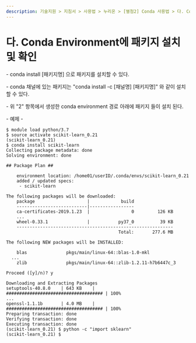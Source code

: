 ```yaml
---
description: 기술지원 > 지침서 > 사용법 > 누리온 > [별첨2] Conda 사용법 > 다. Conda Environment에 패키지 설치 및 확인
---
```


# 다. Conda Environment에 패키지 설치 및 확인

\- conda install \[패키지명] 으로 패키지를 설치할 수 있다.

\- conda 채널에 있는 패키지는 "conda install -c \[채널명] \[패키지명]" 와 같이 설치 할 수 있다.

\- 위 "2" 항목에서 생성한 conda environment 경로 아래에 패키지 들이 설치 된다.

&#x20;

&#x20;\- 예제 -

```
$ module load python/3.7
$ source activate scikit-learn_0.21
(scikit-learn_0.21) 
$ conda install scikit-learn
Collecting package metadata: done
Solving environment: done

## Package Plan ##

    environment location: /home01/userID/.conda/envs/scikit-learn_0.21
    added / updated specs:   
     - scikit-learn

The following packages will be downloaded:
    package                    |            build
    ---------------------------|-----------------
    ca-certificates-2019.1.23  |                0         126 KB    
    ...
    wheel-0.33.1               |           py37_0          39 KB    
    ------------------------------------------------------------      
                                           Total:       277.6 MB

The following NEW packages will be INSTALLED:  

    blas               pkgs/main/linux-64::blas-1.0-mkl
  ...   
    zlib               pkgs/main/linux-64::zlib-1.2.11-h7b6447c_3
    
Proceed ([y]/n)? y

Downloading and Extracting Packages
setuptools-40.8.0    | 643 KB    | ##################################### | 100%
...
openssl-1.1.1b       | 4.0 MB    | ##################################### | 100% 
Preparing transaction: done
Verifying transaction: done
Executing transaction: done
(scikit-learn_0.21) $ python -c "import sklearn"
(scikit-learn_0.21) $
```

&#x20;
